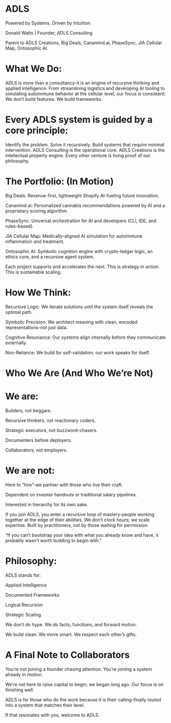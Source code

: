  # ADLS #  
Powered by Systems. Driven by Intuition.

Donald Watts | Founder, ADLS Consulting

Parent to ADLS Creations, Big Deals, Canamind.ai, PhaseSync, JIA Cellular Map, Ontosophic AI.


# What We Do: 

ADLS is more than a consultancy-it is an engine of recursive thinking and applied intelligence.
From streamlining logistics and developing AI tooling to simulating autoimmune behavior at the cellular level, our focus is consistent:
We don’t build features. We build frameworks.


# Every ADLS system is guided by a core principle:

Identify the problem. Solve it recursively. Build systems that require minimal intervention.
ADLS Consulting is the operational core.
ADLS Creations is the intellectual property engine.
Every other venture is living proof of our philosophy.


# The Portfolio: (In Motion)

Big Deals: Revenue-first, lightweight Shopify AI-fueling future innovation.

Canamind.ai: Personalized cannabis recommendations powered by AI and a proprietary scoring algorithm.

PhaseSync: Universal orchestration for AI and developers (CLI, IDE, and rules-based).

JIA Cellular Map: Medically-aligned AI simulation for autoimmune inflammation and treatment.

Ontosophic AI: Symbolic cognition engine with crypto-ledger logic, an ethics core, and a recursive agent system.

Each project supports and accelerates the next. This is strategy in action. This is sustainable scaling.


# How We Think:

Recursive Logic: We iterate solutions until the system itself reveals the optimal path.

Symbolic Precision: We architect meaning with clean, encoded representations-not just data.

Cognitive Resonance: Our systems align internally before they communicate externally.

Non-Reliance: We build for self-validation; our work speaks for itself.


# Who We Are (And Who We’re Not) 

# We are:

Builders, not beggars.

Recursive thinkers, not reactionary coders.

Strategic executors, not buzzword-chasers.

Documenters before deployers.

Collaborators, not employers.

# We are not:

Here to “hire”-we partner with those who live their craft.

Dependent on investor handouts or traditional salary pipelines.

Interested in hierarchy for its own sake.

If you join ADLS, you enter a recursive loop of mastery-people working together at the edge of their abilities. We don’t clock hours; we scale expertise.
 Built by practitioners, not by those waiting for permission.
 

“If you can’t bootstrap your idea with what you already know and have, it probably wasn’t worth building to begin with.”


# Philosophy:

ADLS stands for:

Applied Intelligence

Documented Frameworks

Logical Recursion

Strategic Scaling

We don’t do hype. We do facts, functions, and forward motion.

We build clean. We move smart. We respect each other’s gifts.

# A Final Note to Collaborators #

You’re not joining a founder chasing attention. You’re joining a system already in motion.

We’re not here to raise capital to begin; we began long ago. Our focus is on finishing well.

ADLS is for those who do the work because it is their calling-finally routed into a system that matches their level.

If that resonates with you, welcome to ADLS.
